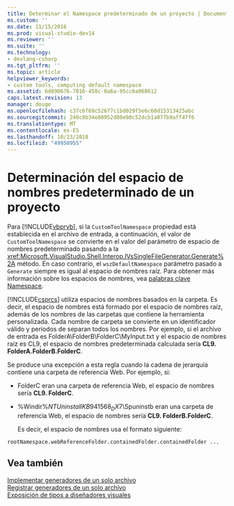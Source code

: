 ```yaml
---
title: Determinar el Namespace predeterminado de un proyecto | Documentos de Microsoft
ms.custom: ''
ms.date: 11/15/2016
ms.prod: visual-studio-dev14
ms.reviewer: ''
ms.suite: ''
ms.technology:
- devlang-csharp
ms.tgt_pltfrm: ''
ms.topic: article
helpviewer_keywords:
- custom tools, computing default namespace
ms.assetid: 6d890676-7016-458c-8a6a-95cc0a068612
caps.latest.revision: 13
manager: douge
ms.openlocfilehash: c37c6f69c52677c1bd029f5e6c60d15313425abc
ms.sourcegitcommit: 240c8b34e80952d00e90c52dcb1a077b9aff47f6
ms.translationtype: MT
ms.contentlocale: es-ES
ms.lasthandoff: 10/23/2018
ms.locfileid: "49950955"
---
```

# <a name="determining-the-default-namespace-of-a-project"></a>Determinación del espacio de nombres predeterminado de un proyecto
Para [!INCLUDE[vbprvb](../includes/vbprvb-md.md)], si la `CustomToolNamespace` propiedad está establecida en el archivo de entrada, a continuación, el valor de `CustomToolNamespace` se convierte en el valor del parámetro de espacio de nombres predeterminado pasando a la <xref:Microsoft.VisualStudio.Shell.Interop.IVsSingleFileGenerator.Generate%2A> método. En caso contrario, el `wszDefaultNamespace` parámetro pasado a `Generate` siempre es igual al espacio de nombres raíz. Para obtener más información sobre los espacios de nombres, vea [palabras clave Namespace](http://msdn.microsoft.com/library/091a66eb-b10d-4f54-9102-5ac0d4bdb84b).  
  
 [!INCLUDE[csprcs](../includes/csprcs-md.md)] utiliza espacios de nombres basados en la carpeta. Es decir, el espacio de nombres está formado por el espacio de nombres raíz, además de los nombres de las carpetas que contiene la herramienta personalizada. Cada nombre de carpeta se convierte en un identificador válido y períodos de separan todos los nombres. Por ejemplo, si el archivo de entrada es FolderA\FolderB\FolderC\MyInput.txt y el espacio de nombres raíz es CL9, el espacio de nombres predeterminada calculada sería **CL9. FolderA.FolderB.FolderC**.  
  
 Se produce una excepción a esta regla cuando la cadena de jerarquía contiene una carpeta de referencia Web. Por ejemplo, si:  
  
- FolderC eran una carpeta de referencia Web, el espacio de nombres sería **CL9. FolderC**.  
  
- %Windir%$NTUninstallKB941568_DX7$\Spuninstb eran una carpeta de referencia Web, el espacio de nombres sería **CL9. FolderB.FolderC**.  
  
  Es decir, el espacio de nombres usa el formato siguiente:  
  
```  
rootNamespace.webReferenceFolder.containedFolder.containedFolder ...  
```  
  
## <a name="see-also"></a>Vea también  
 [Implementar generadores de un solo archivo](../extensibility/internals/implementing-single-file-generators.md)   
 [Registrar generadores de un solo archivo](../extensibility/internals/registering-single-file-generators.md)   
 [Exposición de tipos a diseñadores visuales](../extensibility/internals/exposing-types-to-visual-designers.md)